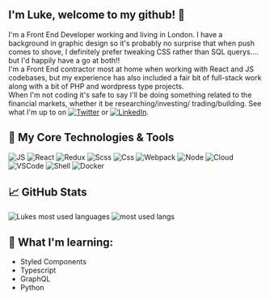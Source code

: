 ## I'm Luke, welcome to my github! 👋

I'm a Front End Developer working and living in London. I have a background in graphic design so it's probably no surprise that when push comes to shove, I definitely prefer tweaking CSS rather than SQL querys.... but I'd happily have a go at both!!\
I'm a Front End contractor most at home when working with React and JS codebases, but my experience has also included a fair bit of full-stack work along with a bit of PHP and wordpress type projects.\
When I'm not coding it's safe to say I'll be doing something related to the financial markets, whether it be researching/investing/ trading/building. See what I'm up to on [![Twitter][1.2]][1] or [![LinkedIn][2.2]][2].


## 🔧 My Core Technologies & Tools


![JS](https://img.shields.io/badge/Code-JavaScript-informational?style=flat&logo=javascript&logoColor=white&color=2bbc8a&logoWidth=15)
![React](https://img.shields.io/badge/Code-React-informational?style=flat&logo=react&logoColor=white&color=2bbc8a&logoWidth=15)
![Redux](https://img.shields.io/badge/Code-Redux-informational?style=flat&logo=redux&logoColor=white&color=2bbc8a&logoWidth=15)
![Scss](https://img.shields.io/badge/Code-SCSS-informational?style=flat&logo=sass&logoColor=white&color=2bbc8a&logoWidth=15)
![Css](https://img.shields.io/badge/Code-CSS3-informational?style=flat&logo=css3&logoColor=white&color=2bbc8a&logoWidth=15)
![Webpack](https://img.shields.io/badge/Bundle-Webpack5-informational?style=flat&logo=webpack&logoColor=white&color=2bbc8a&logoWidth=15)
![Node](https://img.shields.io/badge/Code-NodeJS-informational?style=flat&logo=node.js&logoColor=white&color=2bbc8a&logoWidth=15)
![Cloud](https://img.shields.io/badge/Cloud-AWS-informational?style=flat&logo=amazon-aws&logoColor=white&color=2bbc8a&logoWidth=15)
![VSCode](https://img.shields.io/badge/Editor-VS_Code-informational?style=flat&logo=visual-studio-code&logoColor=white&color=2bbc8a&logoWidth=15)
![Shell](https://img.shields.io/badge/Shell-ZSH-informational?style=flat&logo=gnu-bash&logoColor=white&color=2bbc8a&logoWidth=15)
![Docker](https://img.shields.io/badge/Tools-Docker-informational?style=flat&logo=docker&logoColor=white&color=2bbc8a&logoWidth=15)


## &#x1f4c8; GitHub Stats

<span>
  <img align="center" src="https://github-readme-stats.vercel.app/api?username=lukehaines2&theme=tokyonight&hide=contribs&count_private=true" alt="Lukes most used languages"/>
</span>

<span>
  <img align="center" src="https://github-readme-stats.vercel.app/api/top-langs/?username=lukehaines2&theme=tokyonight&hide=php,ruby" alt="most used langs"/>
</span>


## 📖 What I'm learning:


- Styled Components
- Typescript
- GraphQL
- Python


<!-- icons without padding -->

[1.2]: http://i.imgur.com/wWzX9uB.png (twitter icon without padding)
[2.2]: https://raw.githubusercontent.com/MartinHeinz/MartinHeinz/master/linkedin-3-16.png (LinkedIn icon without padding)

<!-- links to your social media accounts -->

[1]: https://twitter.com/LukeGainzz
[2]: https://www.linkedin.com/in/lukehaines2/

